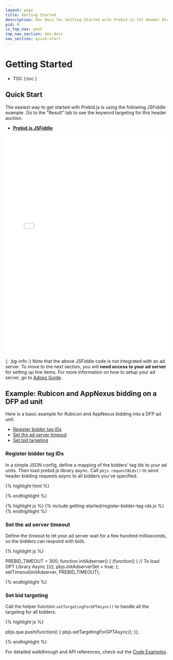 ```yaml
---
layout: page
title: Getting Started
description: Dev Docs for Getting Started with Prebid.js for Header Bidding
pid: 0
is_top_nav: yeah
top_nav_section: dev_docs
nav_section: quick-start
---
```


<div class="bs-docs-section" markdown="1">

# Getting Started

* TOC
{:toc }

## Quick Start

The easiest way to get started with Prebid.js is using the following JSFiddle example. Go to the "Result" tab to see the keyword targeting for this header auction.

* **[Prebid.js JSFiddle](http://jsfiddle.net/hqhbLdxn/1/)**

<iframe width="100%" height="680" src="//jsfiddle.net/prebid/hqhbLdxn/8/embedded/html,result" allowfullscreen="allowfullscreen" frameborder="0"></iframe>

<br>

{: .bg-info :}
Note that the above JSFiddle code is not integrated with an ad server. To move to the next section, you will **need access to your ad server** for setting up line items. For more information on how to setup your ad server, go to [Adops Guide](/adops.html).

<div class="bs-docs-section" markdown="1">

<a name="basic-example">

## Example: Rubicon and AppNexus bidding on a DFP ad unit

Here is a basic example for Rubicon and AppNexus bidding into a DFP ad unit.

+ <a href="#register-bidder-tag-ids">Register bidder tag IDs</a>
+ <a href="#set-ad-server-timeout">Set the ad server timeout</a>
+ <a href="#set-bid-targeting">Set bid targeting</a>

<a name="register-bidder-tag-ids"></a>

### Register bidder tag IDs

In a simple JSON config, define a mapping of the bidders’ tag Ids to your ad units. Then load prebid.js library async. Call `pbjs.requestBids()` to send header bidding requests async to all bidders you've specified.

{% highlight html %}
<script src="prebid.js" async></script>
{% endhighlight %}

{% highlight js %}
{% include getting-started/register-bidder-tag-ids.js %}
{% endhighlight %}

<a name="set-ad-server-timeout"></a>

### Set the ad server timeout

Define the timeout to let your ad server wait for a few hundred milliseconds, so the bidders can respond with bids.

{% highlight js %}

PREBID_TIMEOUT = 300;
function initAdserver() {
    (function() {
        // To load GPT Library Async
    })();
    pbjs.initAdserverSet = true;
};
setTimeout(initAdserver, PREBID_TIMEOUT);

{% endhighlight %}

<a name="set-bid-targeting"></a>

### Set bid targeting

Call the helper function `setTargetingForGPTAsync()` to handle all the targeting for all bidders. 

{% highlight js %}

pbjs.que.push(function() {
  pbjs.setTargetingForGPTAsync();
});

{% endhighlight %}

For detailed walkthrough and API references, check out the [Code Examples](/dev-docs/examples/basic-example.html).
